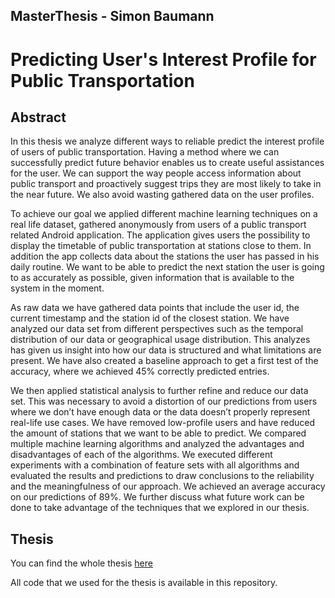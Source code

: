 ## MasterThesis - Simon Baumann
# Predicting User's Interest Profile for Public Transportation

## Abstract

In this thesis we analyze different ways to reliable predict the interest profile of users of public transportation. Having a method where we can successfully predict future behavior enables us to create useful assistances for the user. We can support the way people access information about public transport and proactively suggest trips they are most likely to take in the near future. We also avoid wasting gathered data on the user profiles.

To achieve our goal we applied different machine learning techniques on a real life dataset, gathered anonymously from users of a public transport related Android application. The application gives users the possibility to display the timetable of public transportation at stations close to them. In addition the app collects data about the stations the user has passed in his daily routine. We want to be able to predict the next station the user is going to as accurately as possible, given information that is available to the system in the moment.

As raw data we have gathered data points that include the user id, the current timestamp and the station id of the closest station. We have analyzed our data set from different perspectives such as the temporal distribution of our data or geographical usage distribution. This analyzes has given us insight into how our data is structured and what limitations are present. We have also created a baseline approach to get a first test of the accuracy, where we achieved 45% correctly predicted entries.

We then applied statistical analysis to further refine and reduce our data set. This was necessary to avoid a distortion of our predictions from users where we don’t have enough data or the data doesn’t properly represent real-life use cases. We have removed low-profile users and have reduced the amount of stations that we want to be able to predict. We compared multiple machine learning algorithms and analyzed the advantages and disadvantages of each of the algorithms. We executed different experiments with a combination of feature sets with all algorithms and evaluated the results and predictions to draw conclusions to the reliability and the meaningfulness of our approach. We achieved an average accuracy on our predictions of 89%. We further discuss what future work can be done to take advantage of the techniques that we explored in our thesis.

## Thesis
You can find the whole thesis [here](https://github.com/Chnoch/MasterThesis/blob/master/Thesis/Master%20Thesis%20-%20Simon%20Baumann.pdf)

All code that we used for the thesis is available in this repository.
